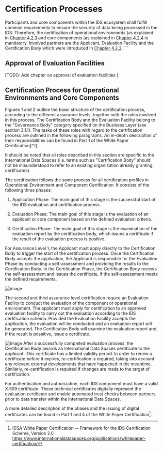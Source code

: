 # Certification Processes

Participants and core components within the IDS ecosystem shall fulfill common requirements to ensure the security of data being processed in the IDS. Therefore, the certification of operational environments (as explained in [Chapter 4.2.3](../4_2_3_Operational_Environment_Certification.md) and core components (as explained in [Chapter 4.2.4](../4_2_4_Component_Certification.md) is mandatory. Involved partners are the Applicant, Evaluation Facility and the Certification Body which were introduced in [Chapter 4.2.2](../4_2_2_Roles.md). ```

## Approval of Evaluation Facilities
[TODO: Add chapter on approval of evaluation facilities ]

## Certification Process for Operational Environments and Core Components

Figures 1 and 2 outline the basic structure of
the certification process, according to the different assurance levels, together with the roles involved in this
process. The Certification Body and the Evaluation Facility belong to
the "Governance Body" category specified on the Business Layer (see
section 3.1.1). The tasks of these roles with regard to the
certification process are outlined in the following paragraphs. An
in-depth description of their responsibilities can be found in Part 1 of
the White Paper Certification[^2].

It should be noted that all roles described in this section are specific
to the International Data Spaces (i.e. terms such as "Certification
Body" should not be misunderstood to refer to an existing organization
already granting certificates).

The certification follows the same process for all certification profiles in Operational Environment and Component Certification. It consists of the following three phases:

1.  Application Phase: The main goal of this stage is the successful
    start of the IDS evaluation and certification process.

2.  Evaluation Phase: The main goal of this stage is the evaluation of
    an applicant or core component based on the defined evaluation
    criteria.

3.  Certification Phase: The main goal of this stage is the examination
    of the evaluation report by the certification body, which issues a
    certificate if the result of the evaluation process is positive.

For Assurance Level 1, the Applicant must apply directly to the Certification Body to trigger the start of the certification process. Once the Certification Body accepts the application, the Applicant is responsible for the Evaluation Phase by conducting a self-assessment and providing the results to the Certification Body. In the Certification Phase, the Certification Body reviews the self-assessment and issues the certificate, if the self-assessment meets the defined requirements.

![image](https://user-images.githubusercontent.com/77682996/155738445-479e9507-7415-4e16-b0dd-6d159d3d8528.png)

The second and third assurance level certification require an Evaluation Facility to conduct the evaluation of the component or operational environment. The applicant must apply for certification to an approved evaluation facility to carry out the evaluation according to the IDS certification schema. Provided the Evaluation Facility accepts the application, the evaluation will be conducted and an evaluation report will be generated. The Certification Body will examine the evaluation report and, if the result is possitive, issue a certificate.

![image](https://user-images.githubusercontent.com/77682996/155738509-f4477f71-aeb8-4de2-bbf1-53373ae919c5.png)
After a successfully completed evaluation process, the Certification
Body awards an International Data Spaces certificate to the applicant.
This certificate has a limited validity period. In order to renew a
certificate before it expires, re-certification is required, taking into
account any relevant external developments that have happened in the
meantime. Similarly, re-certification is required if changes are made to
the target of certification.

For authentication and authorization, each IDS component must have a
valid X.509 certificate. These technical certificates digitally
represent the evaluation certificate and enable automated trust checks
between partners prior to data transfer within the International Data
Spaces.

A more detailed description of the phases and the issuing of digital
certificates can be found in Part 1 and 4 of the White Paper
Certification[^3].

[^3]: IDSA White Paper Certification -- Framework for the IDS
    Certification Scheme, Version 2.0
    https://www.internationaldataspaces.org/publications/whitepaper-certification/
